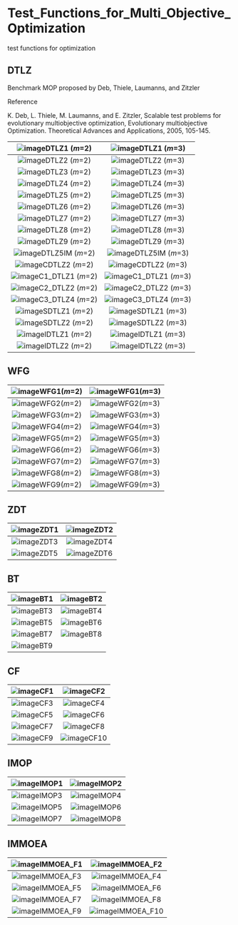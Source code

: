 # Test_Functions_for_Multi_Objective_Optimization
test functions for optimization

## DTLZ
Benchmark MOP proposed by Deb, Thiele, Laumanns, and Zitzler
 
Reference
 
K. Deb, L. Thiele, M. Laumanns, and E. Zitzler, Scalable test problems
for evolutionary multiobjective optimization, Evolutionary multiobjective
Optimization. Theoretical Advances and Applications, 2005, 105-145.
 
|![image](image1/DTLZ1_M2.svg)DTLZ1 (_m_=2)|![image](image1/DTLZ1_M3.svg)DTLZ1 (_m_=3)|
|:-:|:-:|
|![image](image1/DTLZ2_M2.svg)DTLZ2 (_m_=2)|![image](image1/DTLZ2_M3.svg)DTLZ2 (_m_=3)|
|![image](image1/DTLZ3_M2.svg)DTLZ3 (_m_=2)|![image](image1/DTLZ3_M3.svg)DTLZ3 (_m_=3)|
|![image](image1/DTLZ4_M2.svg)DTLZ4 (_m_=2)|![image](image1/DTLZ4_M3.svg)DTLZ4 (_m_=3)|
|![image](image1/DTLZ5_M2.svg)DTLZ5 (_m_=2)|![image](image1/DTLZ5_M3.svg)DTLZ5 (_m_=3)|
|![image](image1/DTLZ6_M2.svg)DTLZ6 (_m_=2)|![image](image1/DTLZ6_M3.svg)DTLZ6 (_m_=3)|
|![image](image1/DTLZ7_M2.svg)DTLZ7 (_m_=2)|![image](image1/DTLZ7_M3.svg)DTLZ7 (_m_=3)|
|![image](image1/DTLZ8_M2.svg)DTLZ8 (_m_=2)|![image](image1/DTLZ8_M3.svg)DTLZ8 (_m_=3)|
|![image](image1/DTLZ9_M2.svg)DTLZ9 (_m_=2)|![image](image1/DTLZ9_M3.svg)DTLZ9 (_m_=3)|
|![image](image1/DTLZ5IM_M2.svg)DTLZ5IM (_m_=2)|![image](image1/DTLZ5IM_M3.svg)DTLZ5IM (_m_=3)|
|![image](image1/CDTLZ2_M2.svg)CDTLZ2 (_m_=2)|![image](image1/CDTLZ2_M3.svg)CDTLZ2 (_m_=3)|
|![image](image1/C1_DTLZ1_M2.svg)C1_DTLZ1 (_m_=2)|![image](image1/C1_DTLZ1_M3.svg)C1_DTLZ1 (_m_=3)|
|![image](image1/C2_DTLZ2_M2.svg)C2_DTLZ2 (_m_=2)|![image](image1/C2_DTLZ2_M3.svg)C2_DTLZ2 (_m_=3)|
|![image](image1/C3_DTLZ4_M2.svg)C3_DTLZ4 (_m_=2)|![image](image1/C3_DTLZ4_M3.svg)C3_DTLZ4 (_m_=3)|
|![image](image1/SDTLZ1_M2.svg)SDTLZ1 (_m_=2)|![image](image1/SDTLZ1_M3.svg)SDTLZ1 (_m_=3)|
|![image](image1/SDTLZ2_M2.svg)SDTLZ2 (_m_=2)|![image](image1/SDTLZ2_M3.svg)SDTLZ2 (_m_=3)|
|![image](image1/IDTLZ1_M2.svg)IDTLZ1 (_m_=2)|![image](image1/IDTLZ1_M3.svg)IDTLZ1 (_m_=3)|
|![image](image1/IDTLZ2_M2.svg)IDTLZ2 (_m_=2)|![image](image1/IDTLZ2_M3.svg)IDTLZ2 (_m_=3)|

## WFG
|![image](image1/WFG1_M2.svg)WFG1(_m_=2)|![image](image1/WFG1_M3.svg)WFG1(_m_=3)|
|:-:|:-:|
|![image](image1/WFG2_M2.svg)WFG2(_m_=2)|![image](image1/WFG2_M3.svg)WFG2(_m_=3)|
|![image](image1/WFG3_M2.svg)WFG3(_m_=2)|![image](image1/WFG3_M3.svg)WFG3(_m_=3)|
|![image](image1/WFG4_M2.svg)WFG4(_m_=2)|![image](image1/WFG4_M3.svg)WFG4(_m_=3)|
|![image](image1/WFG5_M2.svg)WFG5(_m_=2)|![image](image1/WFG5_M3.svg)WFG5(_m_=3)|
|![image](image1/WFG6_M2.svg)WFG6(_m_=2)|![image](image1/WFG6_M3.svg)WFG6(_m_=3)|
|![image](image1/WFG7_M2.svg)WFG7(_m_=2)|![image](image1/WFG7_M3.svg)WFG7(_m_=3)|
|![image](image1/WFG8_M2.svg)WFG8(_m_=2)|![image](image1/WFG8_M3.svg)WFG8(_m_=3)|
|![image](image1/WFG9_M2.svg)WFG9(_m_=2)|![image](image1/WFG9_M3.svg)WFG9(_m_=3)|

## ZDT
|![image](image2/ZDT1_M2.svg)ZDT1|![image](image2/ZDT2_M2.svg)ZDT2|
|:-:|:-:|
|![image](image2/ZDT3_M2.svg)ZDT3|![image](image2/ZDT4_M2.svg)ZDT4|
|![image](image2/ZDT5_M2.svg)ZDT5|![image](image2/ZDT6_M2.svg)ZDT6|

## BT
|![image](image2/BT1_M2.svg)BT1|![image](image2/BT2_M2.svg)BT2|
|:-:|:-:|
|![image](image2/BT3_M2.svg)BT3|![image](image2/BT4_M2.svg)BT4|
|![image](image2/BT5_M2.svg)BT5|![image](image2/BT6_M2.svg)BT6|
|![image](image2/BT7_M2.svg)BT7|![image](image2/BT8_M2.svg)BT8|
|![image](image2/BT9_M3.svg)BT9||

## CF
|![image](image2/CF1_M2.svg)CF1|![image](image2/CF2_M2.svg)CF2|
|:-:|:-:|
|![image](image2/CF3_M2.svg)CF3|![image](image2/CF4_M2.svg)CF4|
|![image](image2/CF5_M2.svg)CF5|![image](image2/CF6_M2.svg)CF6|
|![image](image2/CF7_M2.svg)CF7|![image](image2/CF8_M3.svg)CF8|
|![image](image2/CF9_M3.svg)CF9|![image](image2/CF10_M3.svg)CF10|

## IMOP
|![image](image2/IMOP1_M2.svg)IMOP1|![image](image2/IMOP2_M2.svg)IMOP2|
|:-:|:-:|
|![image](image2/IMOP3_M2.svg)IMOP3|![image](image2/IMOP4_M3.svg)IMOP4|
|![image](image2/IMOP5_M3.svg)IMOP5|![image](image2/IMOP6_M3.svg)IMOP6|
|![image](image2/IMOP7_M3.svg)IMOP7|![image](image2/IMOP8_M3.svg)IMOP8|

## IMMOEA
|![image](image2/IMMOEA_F1_M2.svg)IMMOEA_F1|![image](image2/IMMOEA_F2_M2.svg)IMMOEA_F2|
|:-:|:-:|
|![image](image2/IMMOEA_F3_M2.svg)IMMOEA_F3|![image](image2/IMMOEA_F4_M3.svg)IMMOEA_F4|
|![image](image2/IMMOEA_F5_M2.svg)IMMOEA_F5|![image](image2/IMMOEA_F6_M2.svg)IMMOEA_F6|
|![image](image2/IMMOEA_F7_M2.svg)IMMOEA_F7|![image](image2/IMMOEA_F8_M3.svg)IMMOEA_F8|
|![image](image2/IMMOEA_F9_M2.svg)IMMOEA_F9|![image](image2/IMMOEA_F10_M2.svg)IMMOEA_F10|

